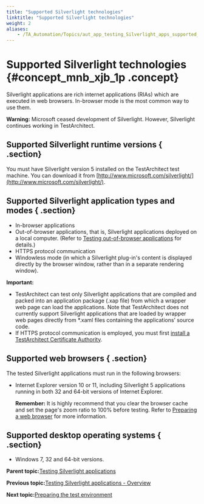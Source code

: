 ```yaml
--- 
title: "Supported Silverlight technologies"
linktitle: "Supported Silverlight technologies"
weight: 2
aliases: 
    - /TA_Automation/Topics/aut_app_testing_Silverlight_apps_supported_technology.html
---
```

# Supported Silverlight technologies {#concept_mnb_xjb_1p .concept}

Silverlight applications are rich internet applications \(RIAs\) which are executed in web browsers. In-browser mode is the most common way to use them.

**Warning:** Microsoft ceased development of Silverlight. However, Silverlight continues working in TestArchitect.

## Supported Silverlight runtime versions { .section}

You must have Silverlight version 5 installed on the TestArchitect test machine. You can download it from [http://www.microsoft.com/silverlight/](http://www.microsoft.com/silverlight/).

## Supported Silverlight application types and modes { .section}

-   In-browser applications
-   Out-of-browser applications, that is, Silverlight applications deployed on a local computer. \(Refer to [Testing out-of-browser applications](aut_app_testing_Silverlight_out_of_browser_apps.html) for details.\)
-   HTTPS protocol communication
-   Windowless mode \(in which a Silverlight plug-in's content is displayed directly by the browser window, rather than in a separate rendering window\).

**Important:**

-   TestArchitect can test only Silverlight applications that are compiled and packed into an application package \(.xap file\) from which a wrapper web page can load the applications. Note that TestArchitect does not currently support Silverlight applications that are loaded by wrapper web pages directly from \*.xaml files containing the applications’ source code.
-   If HTTPS protocol communication is employed, you must first [install a TestArchitect Certificate Authority](aut_app_testing_Silverlight_apps_installing_CA.html).

## Supported web browsers { .section}

The tested Silverlight applications must run in the following browsers:

-   Internet Explorer version 10 or 11, including Silverlight 5 applications running in both 32 and 64-bit versions of Internet Explorer.

    **Remember:** It is highly recommend that you clear the browser cache and set the page's zoom ratio to 100% before testing. Refer to [Preparing a web browser](aut_app_testing_Silverlight_apps_prepraring_browser.html) for more information.


## Supported desktop operating systems { .section}

-   Windows 7, 32 and 64-bit versions.

**Parent topic:**[Testing Silverlight applications](../../TA_Automation/Topics/aut_app_testing_Silverlight_apps.html)

**Previous topic:**[Testing Silverlight applications - Overview](../../TA_Automation/Topics/aut_app_testing_Silverlight_apps_overview.html)

**Next topic:**[Preparing the test environment](../../TA_Automation/Topics/aut_app_testing_Silverlight_preparing_environment.html)

